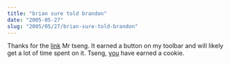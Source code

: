 ```yaml
--- 
title: "brian sure told brandon"
date: "2005-05-27"
slug: "2005/05/27/brian-sure-told-brandon"
---
```

Thanks for the <a href="http://tseng.ath.cx/log/?p=31">link</a> Mr tseng.  It earned a button on my toolbar and will likely get a lot of time spent on it.  Tseng, <a href="http://zork.net/~spork/you.jpg">you</a> have earned a cookie.
